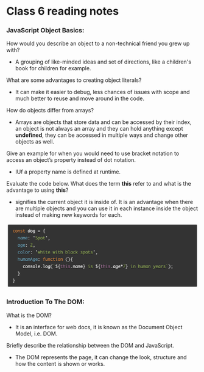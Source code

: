 # Class 6 reading notes

### JavaScript Object Basics:

How would you describe an object to a non-technical friend you grew up with?

* A grouping of like-minded ideas and set of directions, like a children's book for children for example.

What are some advantages to creating object literals?

* It can make it easier to debug, less chances of issues with scope and much better to reuse and move around in the code.


How do objects differ from arrays?

* Arrays are objects that store data and can be accessed by their index, an object is not always an array and they can hold anything except **undefined**, they can be accessed in multiple ways and change other objects as well.


Give an example for when you would need to use bracket notation to access an object’s property instead of dot notation.

* IUf a property name is defined at runtime.


Evaluate the code below. What does the term **this** refer to and what is the advantage to using **this**?

* signifies the current object it is inside of. It is an advantage when there are multiple objects and you can use it in each instance inside the object instead of making new keywords for each.

![codeblock](../img/JSObjectBasics.png)

### Introduction To The DOM:

What is the DOM?

* It is an interface for web docs, it is known as the Document Object Model, i.e. DOM.


Briefly describe the relationship between the DOM and JavaScript.

* The DOM represents the page, it can change the look, structure and how the content is shown or works.
